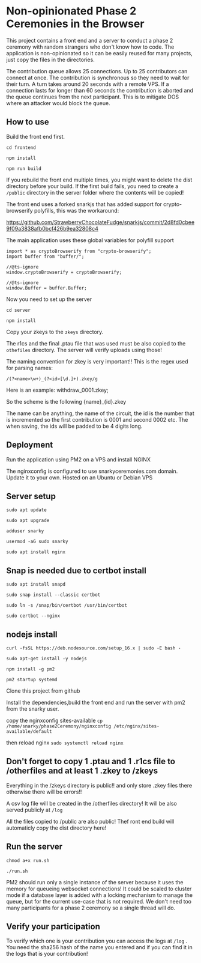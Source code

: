 # Non-opinionated Phase 2 Ceremonies in the Browser


This project contains a front end and a server to conduct a phase 2 ceremony with random strangers who don't know how to code.
The application is non-opinionated so it can be easily reused for many projects, just copy the files in the directories.

The contribution queue allows 25 connections. Up to 25 contributors can connect at once. The contribution is synchronous so they need to wait for their turn. A turn takes around 20 seconds with a remote VPS. If a connection lasts for longer than 60 seconds the contribution is aborted and the queue continues from the next participant. This is to mitigate DOS where an attacker would block the queue.

## How to use

Build the front end first.

`cd frontend`

`npm install`

`npm run build`

If you rebuild the front end multiple times, you might want to delete the dist directory before your build.
If the first build fails, you need to create a `/public` directory in the server folder where the contents will be copied!

The front end uses a forked snarkjs that has added support for crypto-browserify polyfills, this was the workaround:

https://github.com/StrawberryChocolateFudge/snarkjs/commit/2d8fd0cbee9f09a3838afb0bcf426b9ea32808c4

The main application uses these global variables for polyfill support

```
import * as cryptoBrowserify from "crypto-browserify";
import buffer from "buffer/";

//@ts-ignore
window.cryptoBrowserify = cryptoBrowserify;

//@ts-ignore
window.Buffer = buffer.Buffer;

```

Now you need to set up the server

`cd server`

`npm install`

Copy your zkeys to the `zkeys` directory. 

The r1cs and the final .ptau file that was used must be also copied to the `othefiles` directory. The server will verify uploads using those!

The naming convention for zkey is very important!!
This is the regex used for parsing names:

`/(?<name>\w+)_(?<id>[\d.]+).zkey/g`

Here is an example: withdraw_0001.zkey;

So the scheme is the following {name}_{id}.zkey

The name can be anything, the name of the circuit, the id is the number that is incremented so the first contribution is 0001 and second 0002 etc.
The when saving, the ids will be padded to be 4 digits long.

## Deployment
Run the application using PM2 on a VPS and install NGINX

The nginxconfig is configured to use snarkyceremonies.com domain. Update it to your own.
Hosted on an Ubuntu or Debian VPS

## Server setup

`sudo apt update`

`sudo apt upgrade`

`adduser snarky`

`usermod -aG sudo snarky`

`sudo apt install nginx`

## Snap is needed due to certbot install
`sudo apt install snapd`

`sudo snap install --classic certbot`

`sudo ln -s /snap/bin/certbot /usr/bin/certbot`

`sudo certbot --nginx`

## nodejs install

`curl -fsSL https://deb.nodesource.com/setup_16.x | sudo -E bash -`

`sudo apt-get install -y nodejs`

`npm install -g pm2`

`pm2 startup systemd`

Clone this project from github

Install the dependencies,build the front end and run the server with pm2 from the snarky user.

copy the nginxconfig sites-available
`cp /home/snarky/phase2Ceremony/nginxconfig /etc/nginx/sites-available/default `

then reload nginx
`sudo systemctl reload nginx`
## Don't forget to copy 1 .ptau and 1 .r1cs file to /otherfiles and at least 1 .zkey to /zkeys
Everything in the /zkeys directory is public!! and only store .zkey files there otherwise there will be errors!!

A csv log file will be created in the /otherfiles directory! It will be also served publicly at `/log`

All the files copied to /public are also public! Thef ront end build will automaticly copy the dist directory here!

## Run the server

`chmod a+x run.sh` 

`./run.sh`

PM2 should run only a single instance of the server because it uses the memory for queueing websocket connections!
It could be scaled to cluster mode if a database layer is added with a locking mechanism to manage the queue, but for the current use-case that is not required.
We don't need too many participants for a phase 2 ceremony so a single thread will do.

## Verify your participation

To verify which one is your contribution you can access the logs at `/log` . You need the sha256 hash of the name you entered and if you can find it in the logs that is your contribution!

